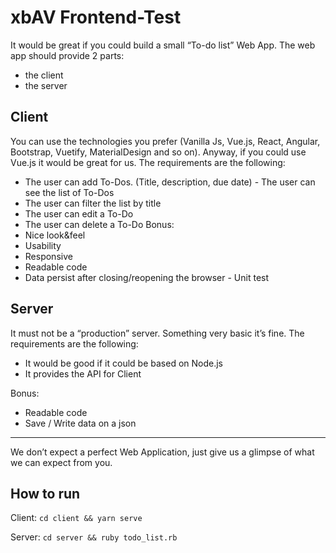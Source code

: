 # xbAV Frontend-Test

It would be great if you could build a small “To-do list” Web App.
The web app should provide 2 parts:
- the client
- the server

## Client
You can use the technologies you prefer (Vanilla Js, Vue.js, React, Angular, Bootstrap, Vuetify, MaterialDesign and so on).
Anyway, if you could use Vue.js it would be great for us.
The requirements are the following:
- The user can add To-Dos. (Title, description, due date) - The user can see the list of To-Dos
- The user can filter the list by title
- The user can edit a To-Do
- The user can delete a To-Do
Bonus:
- Nice look&feel
- Usability
- Responsive
- Readable code
- Data persist after closing/reopening the browser - Unit test

## Server
It must not be a “production” server. Something very basic it’s fine.
The requirements are the following:
- It would be good if it could be based on Node.js
- It provides the API for Client

Bonus:
- Readable code
- Save / Write data on a json
----------------------------------------------------------------
We don’t expect a perfect Web Application, just give us a glimpse of what we can expect from you.


## How to run

Client: `cd client && yarn serve`

Server: `cd server && ruby todo_list.rb`

